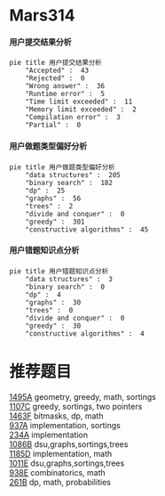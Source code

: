 # Mars314

<!-- tabs:start -->



#### **用户提交结果分析**

```mermaid
pie title 用户提交结果分析
    "Accepted" :  43
    "Rejected" :  0
    "Wrong answer" :  36
    "Runtime error" :  5
    "Time limit exceeded" :  11
    "Memory limit exceeded" :  2
    "Compilation error" :  3
    "Partial" :  0
```

#### **用户做题类型偏好分析**

```mermaid
pie title 用户做题类型偏好分析
    "data structures" :  205
    "binary search" :  182
    "dp" :  25
    "graphs" :  56
    "trees" :  2
    "divide and conquer" :  0
    "greedy" :  301
    "constructive algorithms" :  45
```
#### **用户错题知识点分析**

```mermaid
pie title 用户错题知识点分析
    "data structures" :  3
    "binary search" :  0
    "dp" :  4
    "graphs" :  30
    "trees" :  0
    "divide and conquer" :  0
    "greedy" :  30
    "constructive algorithms" :  4
```



<!-- tabs:end -->
# 推荐题目
[1495A](https://codeforces.com/contest/1495/problem/A)		geometry,
                        greedy,
                        math,
                        sortings		  
[1107C](https://codeforces.com/contest/1107/problem/C)		greedy,
                        sortings,
                        two pointers		  
[1463F](https://codeforces.com/contest/1463/problem/F)		bitmasks,
                        dp,
                        math		  
[937A](https://codeforces.com/contest/937/problem/A)		implementation,
                        sortings		  
[234A](https://codeforces.com/contest/234/problem/A)		implementation		  
[1086B](https://codeforces.com/contest/1086/problem/B)		dsu,graphs,sortings,trees		  
[1185D](https://codeforces.com/contest/1185/problem/D)		implementation,
                        math		  
[1011E](https://codeforces.com/contest/1011/problem/E)		dsu,graphs,sortings,trees		  
[938E](https://codeforces.com/contest/938/problem/E)		combinatorics,
                        math		  
[261B](https://codeforces.com/contest/261/problem/B)		dp,
                        math,
                        probabilities		  
